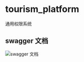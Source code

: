 # tourism_platform
通用权限系统

## swagger 文档
![swagger 文档](http://image.minzhile.top/2019/2019-09/2019-09-12/f146d78ed9d64c98c9e5278a5681a97e.png)
